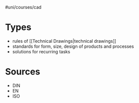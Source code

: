 #uni/courses/cad 

# Types

- rules of [[Technical Drawings|technical drawings]]
- standards for form, size, design of products and processes
- solutions for recurring tasks

# Sources

- DIN
- EN
- ISO